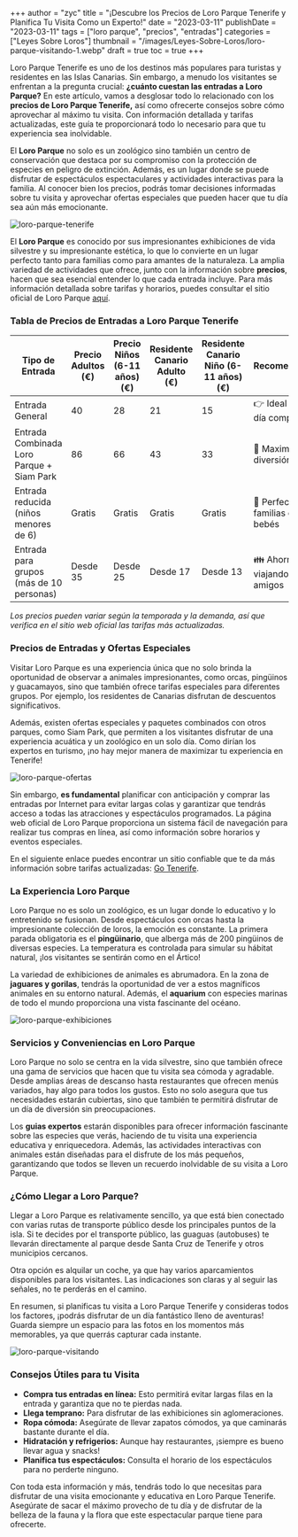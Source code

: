 +++
author = "zyc"
title = "¡Descubre los Precios de Loro Parque Tenerife y Planifica Tu Visita Como un Experto!"
date = "2023-03-11"
publishDate = "2023-03-11"
tags = ["loro parque", "precios", "entradas"]
categories = ["Leyes Sobre Loros"]
thumbnail = "/images/Leyes-Sobre-Loros/loro-parque-visitando-1.webp"
draft = true
toc = true
+++


Loro Parque Tenerife es uno de los destinos más populares para turistas y residentes en las Islas Canarias. Sin embargo, a menudo los visitantes se enfrentan a la pregunta crucial: **¿cuánto cuestan las entradas a Loro Parque?** En este artículo, vamos a desglosar todo lo relacionado con los **precios de Loro Parque Tenerife,** así como ofrecerte consejos sobre cómo aprovechar al máximo tu visita. Con información detallada y tarifas actualizadas, este guía te proporcionará todo lo necesario para que tu experiencia sea inolvidable.

El **Loro Parque** no solo es un zoológico sino también un centro de conservación que destaca por su compromiso con la protección de especies en peligro de extinción. Además, es un lugar donde se puede disfrutar de espectáculos espectaculares y actividades interactivas para la familia. Al conocer bien los precios, podrás tomar decisiones informadas sobre tu visita y aprovechar ofertas especiales que pueden hacer que tu día sea aún más emocionante.

![loro-parque-tenerife](/images/Leyes-Sobre-Loros/loro-parque-tenerife-1.webp)

El **Loro Parque** es conocido por sus impresionantes exhibiciones de vida silvestre y su impresionante estética, lo que lo convierte en un lugar perfecto tanto para familias como para amantes de la naturaleza. La amplia variedad de actividades que ofrece, junto con la información sobre **precios**, hacen que sea esencial entender lo que cada entrada incluye. Para más información detallada sobre tarifas y horarios, puedes consultar el sitio oficial de Loro Parque [aquí](https://www.loroparque.com).

### Tabla de Precios de Entradas a Loro Parque Tenerife

| Tipo de Entrada                            | Precio Adultos (€) | Precio Niños (6-11 años) (€) | Residente Canario Adulto (€) | Residente Canario Niño (6-11 años) (€) | Recomendación |
|-------------------------------------------|---------------------|-------------------------------|-------------------------------|------------------------------------------|----------------|
| Entrada General                           | 40                  | 28                           | 21                            | 15                                       | 👉 Ideal para un día completo |
| Entrada Combinada Loro Parque + Siam Park | 86                  | 66                           | 43                            | 33                                       | 🎢 Maximaliza la diversión |
| Entrada reducida (niños menores de 6)    | Gratis              | Gratis                       | Gratis                        | Gratis                                   | 👶 Perfecto para familias con bebés |
| Entrada para grupos (más de 10 personas)  | Desde 35            | Desde 25                     | Desde 17                      | Desde 13                                  | 👪 Ahorra viajando con amigos |

*Los precios pueden variar según la temporada y la demanda, así que verifica en el sitio web oficial las tarifas más actualizadas.*

### Precios de Entradas y Ofertas Especiales

Visitar Loro Parque es una experiencia única que no solo brinda la oportunidad de observar a animales impresionantes, como orcas, pingüinos y guacamayos, sino que también ofrece tarifas especiales para diferentes grupos. Por ejemplo, los residentes de Canarias disfrutan de descuentos significativos. 

Además, existen ofertas especiales y paquetes combinados con otros parques, como Siam Park, que permiten a los visitantes disfrutar de una experiencia acuática y un zoológico en un solo día. Como dirían los expertos en turismo, ¡no hay mejor manera de maximizar tu experiencia en Tenerife!

![loro-parque-ofertas](/images/Leyes-Sobre-Loros/loro-parque-ofertas-1.webp)

Sin embargo, **es fundamental** planificar con anticipación y comprar las entradas por Internet para evitar largas colas y garantizar que tendrás acceso a todas las atracciones y espectáculos programados. La página web oficial de Loro Parque proporciona un sistema fácil de navegación para realizar tus compras en línea, así como información sobre horarios y eventos especiales.

En el siguiente enlace puedes encontrar un sitio confiable que te da más información sobre tarifas actualizadas: [Go Tenerife](https://gotenerife.net/explorar/loro-parque/).

### La Experiencia Loro Parque

Loro Parque no es solo un zoológico, es un lugar donde lo educativo y lo entretenido se fusionan. Desde espectáculos con orcas hasta la impresionante colección de loros, la emoción es constante. La primera parada obligatoria es el **pingüinario**, que alberga más de 200 pingüinos de diversas especies. La temperatura es controlada para simular su hábitat natural, ¡los visitantes se sentirán como en el Ártico!

La variedad de exhibiciones de animales es abrumadora. En la zona de **jaguares y gorilas**, tendrás la oportunidad de ver a estos magníficos animales en su entorno natural. Además, el **aquarium** con especies marinas de todo el mundo proporciona una vista fascinante del océano.

![loro-parque-exhibiciones](/images/Leyes-Sobre-Loros/loro-parque-exhibiciones-1.webp)

### Servicios y Conveniencias en Loro Parque

Loro Parque no solo se centra en la vida silvestre, sino que también ofrece una gama de servicios que hacen que tu visita sea cómoda y agradable. Desde amplias áreas de descanso hasta restaurantes que ofrecen menús variados, hay algo para todos los gustos. Esto no solo asegura que tus necesidades estarán cubiertas, sino que también te permitirá disfrutar de un día de diversión sin preocupaciones.

Los **guias expertos** estarán disponibles para ofrecer información fascinante sobre las especies que verás, haciendo de tu visita una experiencia educativa y enriquecedora. Además, las actividades interactivas con animales están diseñadas para el disfrute de los más pequeños, garantizando que todos se lleven un recuerdo inolvidable de su visita a Loro Parque.

### ¿Cómo Llegar a Loro Parque?

Llegar a Loro Parque es relativamente sencillo, ya que está bien conectado con varias rutas de transporte público desde los principales puntos de la isla. Si te decides por el transporte público, las guaguas (autobuses) te llevarán directamente al parque desde Santa Cruz de Tenerife y otros municipios cercanos. 

Otra opción es alquilar un coche, ya que hay varios aparcamientos disponibles para los visitantes. Las indicaciones son claras y al seguir las señales, no te perderás en el camino.

En resumen, si planificas tu visita a Loro Parque Tenerife y consideras todos los factores, ¡podrás disfrutar de un día fantástico lleno de aventuras! Guarda siempre un espacio para las fotos en los momentos más memorables, ya que querrás capturar cada instante.

![loro-parque-visitando](/images/Leyes-Sobre-Loros/loro-parque-visitando-1.webp)

### Consejos Útiles para tu Visita

- **Compra tus entradas en línea:** Esto permitirá evitar largas filas en la entrada y garantiza que no te pierdas nada.
- **Llega temprano:** Para disfrutar de las exhibiciones sin aglomeraciones.
- **Ropa cómoda:** Asegúrate de llevar zapatos cómodos, ya que caminarás bastante durante el día.
- **Hidratación y refrigerios:** Aunque hay restaurantes, ¡siempre es bueno llevar agua y snacks!
- **Planifica tus espectáculos:** Consulta el horario de los espectáculos para no perderte ninguno. 

Con toda esta información y más, tendrás todo lo que necesitas para disfrutar de una visita emocionante y educativa en Loro Parque Tenerife. Asegúrate de sacar el máximo provecho de tu día y de disfrutar de la belleza de la fauna y la flora que este espectacular parque tiene para ofrecerte.

